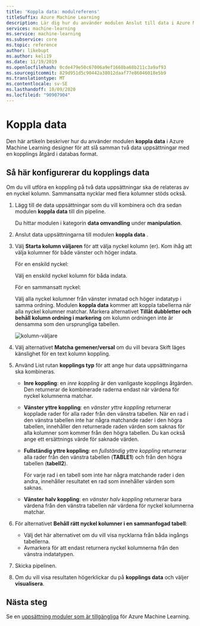 ```yaml
---
title: 'Koppla data: modulreferens'
titleSuffix: Azure Machine Learning
description: Lär dig hur du använder modulen Anslut till data i Azure Machine Learning för att sammanfoga data uppsättningar.
services: machine-learning
ms.service: machine-learning
ms.subservice: core
ms.topic: reference
author: likebupt
ms.author: keli19
ms.date: 11/19/2019
ms.openlocfilehash: 0cde479e50c67006a9ef1668ba68b211c3a9af93
ms.sourcegitcommit: 829d951d5c90442a38012daaf77e86046018e5b9
ms.translationtype: MT
ms.contentlocale: sv-SE
ms.lasthandoff: 10/09/2020
ms.locfileid: "90907904"
---
```

# <a name="join-data"></a>Koppla data

Den här artikeln beskriver hur du använder modulen **koppla data** i Azure Machine Learning designer för att slå samman två data uppsättningar med en kopplings åtgärd i databas format.  

## <a name="how-to-configure-join-data"></a>Så här konfigurerar du kopplings data

Om du vill utföra en koppling på två data uppsättningar ska de relateras av en nyckel kolumn. Sammansatta nycklar med flera kolumner stöds också. 

1. Lägg till de data uppsättningar som du vill kombinera och dra sedan modulen **koppla data** till din pipeline. 

    Du hittar modulen i kategorin **data omvandling** under **manipulation**.

1. Anslut data uppsättningarna till modulen **koppla data** . 
 
1. Välj **Starta kolumn väljaren** för att välja nyckel kolumn (er). Kom ihåg att välja kolumner för både vänster och höger indata.

    För en enskild nyckel:

    Välj en enskild nyckel kolumn för båda indata.
    
    För en sammansatt nyckel:

    Välj alla nyckel kolumner från vänster inmatad och höger indatatyp i samma ordning. Modulen **koppla data** kommer att koppla tabellerna när alla nyckel kolumner matchar. Markera alternativet **Tillåt dubbletter och behåll kolumn ordning i markering** om kolumn ordningen inte är densamma som den ursprungliga tabellen. 

    ![kolumn-väljare](media/module/join-data-column-selector.png)


1. Välj alternativet **Matcha gemener/versal** om du vill bevara Skift läges känslighet för en text kolumn koppling. 
   
1. Använd List rutan **kopplings typ** för att ange hur data uppsättningarna ska kombineras.  
  
    * **Inre koppling**: en *inre koppling* är den vanligaste kopplings åtgärden. Den returnerar de kombinerade raderna endast när värdena för nyckel kolumnerna matchar.  
  
    * **Vänster yttre koppling**: en *vänster yttre koppling* returnerar kopplade rader för alla rader från den vänstra tabellen. När en rad i den vänstra tabellen inte har några matchande rader i den högra tabellen, innehåller den returnerade raden värden som saknas för alla kolumner som kommer från den högra tabellen. Du kan också ange ett ersättnings värde för saknade värden.  
  
    * **Fullständig yttre koppling**: en *fullständig yttre koppling* returnerar alla rader från den vänstra tabellen (**TABLE1**) och från den högra tabellen (**tabell2**).  
  
         För varje rad i en tabell som inte har några matchande rader i den andra, innehåller resultatet en rad som innehåller värden som saknas.  
  
    * **Vänster halv koppling**: en *vänster halv koppling* returnerar bara värdena från den vänstra tabellen när värdena för nyckel kolumnerna matchar.  

1. För alternativet **Behåll rätt nyckel kolumner i en sammanfogad tabell**:

    * Välj det här alternativet om du vill visa nycklarna från båda ingångs tabellerna.
    * Avmarkera för att endast returnera nyckel kolumnerna från den vänstra indatatypen.

1. Skicka pipelinen.

1. Om du vill visa resultaten högerklickar du på **kopplings data** och väljer **visualisera**.

## <a name="next-steps"></a>Nästa steg

Se en [uppsättning moduler som är tillgängliga](module-reference.md) för Azure Machine Learning. 
